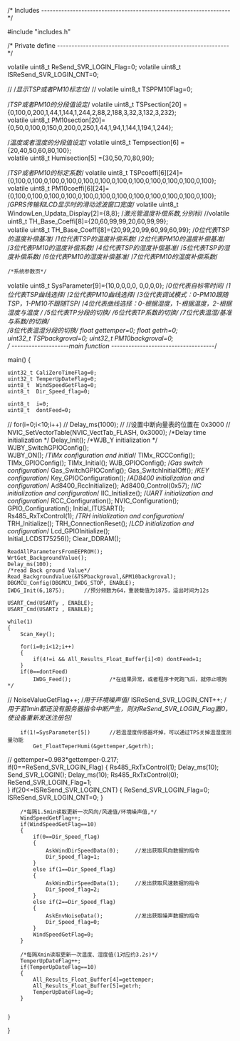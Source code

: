 

/* Includes ------------------------------------------------------------------*/

#include "includes.h"

/* Private define ------------------------------------------------------------*/





  volatile uint8_t ReSend_SVR_LOGIN_Flag=0;
  volatile uint8_t ISReSend_SVR_LOGIN_CNT=0;

//  /*显示TSP或者PM10标志位*/
//  volatile uint8_t TSPPM10Flag=0;

  /*TSP或者PM10的分段值设定*/
  volatile uint8_t TSPsection[20] ={0,100,0,200,1,44,1,144,1,244,2,88,2,188,3,32,3,132,3,232};				 
  volatile uint8_t PM10section[20]={0,50,0,100,0,150,0,200,0,250,1,44,1,94,1,144,1,194,1,244};					 

  /*温度或者湿度的分段值设定*/
  volatile uint8_t Tempsection[6] ={20,40,50,60,80,100};														 
  volatile uint8_t Humisection[5] ={30,50,70,80,90};

  /*TSP或者PM10的标定系数*/
  volatile uint8_t TSPcoeffi[6][24]= {0,100,0,100,0,100,0,100,0,100,0,100,0,100,0,100,0,100,0,100,0,100,0,100}; 	
  volatile uint8_t PM10coeffi[6][24]={0,100,0,100,0,100,0,100,0,100,0,100,0,100,0,100,0,100,0,100,0,100,0,100};	
  /*GPRS传输和LCD显示时的滑动滤波窗口宽度*/
  volatile uint8_t WindowLen_Updata_Display[2]={8,8};
   /*激光管温度补偿系数,分别标*/
  //volatile uint8_t TH_Base_Coeffi[8]={20,60,99,99,20,60,99,99};						  	 
  volatile uint8_t TH_Base_Coeffi[8]={20,99,20,99,60,99,60,99};   	/*0位代表TSP的温度补偿基准*/
														 			/*1位代表TSP的温度补偿系数*/
														 			/*2位代表PM10的温度补偿基准*/
		  										  	 	 			/*3位代表PM10的温度补偿系数*/
														 			/*4位代表TSP的湿度补偿基准*/
												  					/*5位代表TSP的湿度补偿系数*/ 
					  											    /*6位代表PM10的湿度补偿基准*/	
																    /*7位代表PM10的湿度补偿系数*/	
															   									  				  									
    /*系统参数页*/						  	 
  volatile uint8_t SysParameter[9]={10,0,0,0,0,  0,0,0,0}; 			/*0位代表自标零时间*/
														 			/*1位代表TSP曲线选择*/
														 			/*2位代表PM10曲线选择*/
		  										  	 	 			/*3位代表调试模式：0-PM10跟随TSP，1-PM10不跟随TSP*/
														 			/*4位代表曲线选择：0-根据湿度，1-根据温度，2-根据湿度与温度   */
												  					/*5位代表TP分段的切换*/ 
					  											    /*6位代表TP系数的切换*/	
																    /*7位代表温湿/基准与系数/的切换*/	
															    	/*8位代表温湿分段的切换*/
	float    gettemper=0;
	float    getrh=0;	
	uint32_t TSPbackgroval=0;
	uint32_t PM10backgroval=0;										  			
/* --------------------main function ------------------------------------*/														
 

main()
{

	uint32_t CaliZeroTimeFlag=0;
	uint32_t TemperUpDateFlag=0;
	uint8_t  WindSpeedGetFlag=0;
	uint8_t  Dir_Speed_flag=0;

	uint8_t  i=0;
	uint8_t  dontFeed=0;
//		for(i=0;i<10;i++)
//			Delay_ms(1000);
//    //设置中断向量表的位置在 0x3000
//    NVIC_SetVectorTable(NVIC_VectTab_FLASH, 0x3000);
	/*Delay time initialization */
	Delay_Init();
	/*WJB_Y initialization */
	WJBY_SwitchGPIOConfig();							
	WJBY_ON();
	/*TIMx configuration and initial*/
	TIMx_RCCConfig();
	TIMx_GPIOConfig();
	TIMx_Initial();
	WJB_GPIOConfig();
	/*Gas switch configuration*/ 
	Gas_SwitchGPIOConfig();
	Gas_SwitchInitialOff();
	/*KEY configuration*/
	Key_GPIOConfiguration();
	/*AD8400 initialization and configuration*/
	Ad8400_RccInitialize();
	Ad8400_Control(0x57);
	/*IIC initialization and configuration*/
	IIC_Initialize();
	/*UART initialization and configuration*/
	RCC_Configuration();
	NVIC_Configuration();	                                   
	GPIO_Configuration();
	Initial_ITUSART();									   
	Rs485_RxTxControl(1);
	/*TRH initialization and configuration*/
	TRH_Initialize();
	TRH_ConnectionReset();
	/*LCD initialization and configuration*/
	Lcd_GPIOInitialize();                  
	Initial_LCDST75256();
	Clear_DDRAM();

	ReadAllParametersFromEEPROM();
	WrtGet_BackgroundValue();
	Delay_ms(100);
	/*read Back ground Value*/
	Read_BackgroundValue(&TSPbackgroval,&PM10backgroval);
	DBGMCU_Config(DBGMCU_IWDG_STOP, ENABLE);
	IWDG_Init(6,1875);      //预分频数为64，重装载值为1875，溢出时间为12s

	USART_Cmd(USARTy , ENABLE);
	USART_Cmd(USARTz , ENABLE);

	while(1)
	{
		Scan_Key();	

		for(i=0;i<12;i++)
		{
			if(4!=i && All_Results_Float_Buffer[i]<0) dontFeed=1;		
		}
		if(0==dontFeed)
			IWDG_Feed();			/*在结果异常，或者程序卡死跑飞后，就停止喂狗*/
//		NoiseValueGetFlag++; 		/*用于环境噪声值*/
		ISReSend_SVR_LOGIN_CNT++;	/*用于若1min都还没有服务器指令中断产生，则对ReSend_SVR_LOGIN_Flag置0，使设备重新发送注册包*/

		if(1!=SysParameter[5])		//若温湿度传感器坏掉，可以通过TPS关掉温湿度测量功能
			Get_FloatTeperHumi(&gettemper,&getrh);
//		gettemper=0.983*gettemper-0.217;												
		if(0==ReSend_SVR_LOGIN_Flag)
		{
			Rs485_RxTxControl(1);
			Delay_ms(10);
			Send_SVR_LOGIN();
			Delay_ms(10);
			Rs485_RxTxControl(0);
			ReSend_SVR_LOGIN_Flag=1;	
		}
		if(20<=ISReSend_SVR_LOGIN_CNT)
		{
			ReSend_SVR_LOGIN_Flag=0;
			ISReSend_SVR_LOGIN_CNT=0;
		}		

		/*每隔1.5min读取更新一次风向/风速值/环境噪声值,*/
		WindSpeedGetFlag++;  		
		if(WindSpeedGetFlag==10)
		{
			if(0==Dir_Speed_flag)
			{
				AskWindDirSpeedData(0);		//发出获取风向数据的指令
				Dir_Speed_flag=1;
			}
			else if(1==Dir_Speed_flag)
			{
				AskWindDirSpeedData(1);		//发出获取风速数据的指令
				Dir_Speed_flag=2;
			}
			else if(2==Dir_Speed_flag)
			{
				AskEnvNoiseData();			//发出获取噪声数据的指令
				Dir_Speed_flag=0;
			}
			WindSpeedGetFlag=0;		
		}

		/*每隔Xmin读取更新一次温度、湿度值(1对应约3.2s)*/
		TemperUpDateFlag++;  	    	
		if(TemperUpDateFlag==10)	  
		{			
			All_Results_Float_Buffer[4]=gettemper;
			All_Results_Float_Buffer[5]=getrh;
			TemperUpDateFlag=0;
		}
		

	}
}



